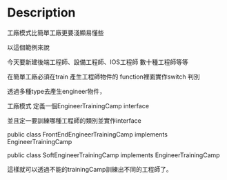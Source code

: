# Description

工廠模式比簡單工廠更要淺顯易懂些

以這個範例來說

今天要新建後端工程師、設備工程師、IOS工程師 數十種工程師等等

在簡單工廠必須在train 產生工程師物件的 function裡面實作switch 判別

透過多種type去產生engineer物件，

工廠模式 定義一個EngineerTrainingCamp interface

並且定一要訓練哪種工程師的類別並實作interface

public class FrontEndEngineerTrainingCamp implements EngineerTrainingCamp

public class SoftEngineerTrainingCamp implements EngineerTrainingCamp

這樣就可以透過不能的trainingCamp訓練出不同的工程師了。

